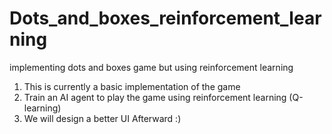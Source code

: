 # Dots_and_boxes_reinforcement_learning
implementing dots and boxes game but using reinforcement learning 

1. This is currently a basic implementation of the game 
2. Train an AI agent to play the game using reinforcement learning (Q-learning)
3. We will design a better UI Afterward :)

